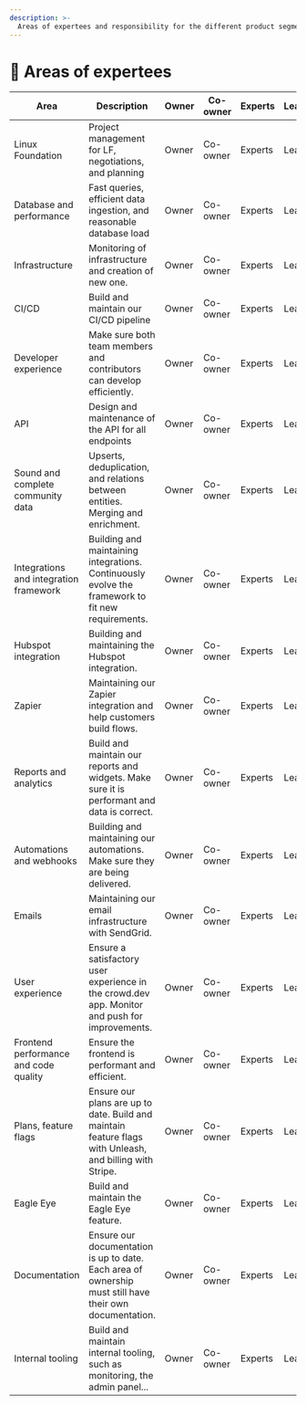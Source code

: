 ```yaml
---
description: >-
  Areas of expertees and responsibility for the different product segments in crowd.dev
---
```


# 🥋 Areas of expertees

| **Area** | **Description** | **Owner** | **Co-owner** | **Experts** | **Learning** |
|----------|-----------------|-----------|--------------|-------------|--------------|
| Linux Foundation | Project management for LF, negotiations, and planning | Owner | Co-owner | Experts | Learning |
| Database and performance | Fast queries, efficient data ingestion, and reasonable database load | Owner | Co-owner | Experts | Learning |
| Infrastructure | Monitoring of infrastructure and creation of new one. | Owner | Co-owner | Experts | Learning |
| CI/CD | Build and maintain our CI/CD pipeline | Owner | Co-owner | Experts | Learning |
| Developer experience | Make sure both team members and contributors can develop efficiently. | Owner | Co-owner | Experts | Learning |
| API | Design and maintenance of the API for all endpoints | Owner | Co-owner | Experts | Learning |
| Sound and complete community data | Upserts, deduplication, and relations between entities. Merging and enrichment. | Owner | Co-owner | Experts | Learning |
| Integrations and integration framework | Building and maintaining integrations. Continuously evolve the framework to fit new requirements. | Owner | Co-owner | Experts | Learning |
| Hubspot integration | Building and maintaining the Hubspot integration. | Owner | Co-owner | Experts | Learning |
| Zapier | Maintaining our Zapier integration and help customers build flows. | Owner | Co-owner | Experts | Learning |
| Reports and analytics | Build and maintain our reports and widgets. Make sure it is performant and data is correct. | Owner | Co-owner | Experts | Learning |
| Automations and webhooks | Building and maintaining our automations. Make sure they are being delivered. | Owner | Co-owner | Experts | Learning |
| Emails | Maintaining our email infrastructure with SendGrid. | Owner | Co-owner | Experts | Learning |
| User experience | Ensure a satisfactory user experience in the crowd.dev app. Monitor and push for improvements. | Owner | Co-owner | Experts | Learning |
| Frontend performance and code quality | Ensure the frontend is performant and efficient. | Owner | Co-owner | Experts | Learning |
| Plans, feature flags | Ensure our plans are up to date. Build and maintain feature flags with Unleash, and billing with Stripe. | Owner | Co-owner | Experts | Learning |
| Eagle Eye | Build and maintain the Eagle Eye feature. | Owner | Co-owner | Experts | Learning |
| Documentation | Ensure our documentation is up to date. Each area of ownership must still have their own documentation. | Owner | Co-owner | Experts | Learning |
| Internal tooling | Build and maintain internal tooling, such as monitoring, the admin panel... | Owner | Co-owner | Experts | Learning |





